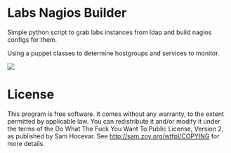 Labs Nagios Builder
===================
Simple python script to grab labs instances from ldap and build nagios configs
for them.

Using a puppet classes to determine hostgroups and services to monitor.

![](https://secure.travis-ci.org/DamianZaremba/labsnagiosbuilder.png?branch=master)

License
=======
This program is free software. It comes without any warranty, to
the extent permitted by applicable law. You can redistribute it
and/or modify it under the terms of the Do What The Fuck You Want
To Public License, Version 2, as published by Sam Hocevar. See
http://sam.zoy.org/wtfpl/COPYING for more details.
